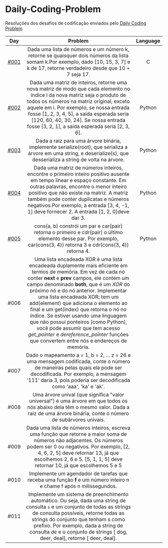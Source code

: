 # Daily-Coding-Problem
Resoluções dos desafios de codificação enviados pelo [Daily Coding Problem](https://www.dailycodingproblem.com/)

| Day  | Problem | Language | 
| :--------------:| :----------:|  :--------------:|
|[#001](./%23001)| Dada uma lista de números e um número k, retorne se quaisquer dois números da lista somam k.Por exemplo, dado [10, 15, 3, 7] e k de 17, retorne verdadeiro desde que 10 + 7 seja 17. | C | 
|[#002](./%23002)| Dada uma matriz de inteiros, retorne uma nova matriz de modo que cada elemento no índice i da nova matriz seja o produto de todos os números na matriz original, exceto aquele em i. Por exemplo, se nossa entrada fosse [1, 2, 3, 4, 5], a saída esperada seria [120, 60, 40, 30, 24]. Se nossa entrada fosse [3, 2, 1], a saída esperada seria [2, 3, 6]. |  Python| 
|[#003](./%23003)| Dada a raiz para uma árvore binária, implemente serialize(root), que serializa a árvore em uma string, e deserialize(s), que desserializa a string de volta na árvore. |  Python| 
|[#004](./%23004)| Dada uma matriz de números inteiros, encontre o primeiro inteiro positivo ausente em tempo linear e espaço constante. Em outras palavras, encontre o menor inteiro positivo que não existe na matriz. A matriz também pode conter duplicatas e números negativos.Por exemplo, a entrada [3, 4, -1, 1] deve fornecer 2. A entrada [1, 2, 0]deve dar 3. |  Python| 
|[#005](./%23005)| cons(a, b) constrói um par e car(pair) retorna o primeiro e cdr(pair) o último elemento desse par. Por exemplo, car(cons(3, 4)) retorna 3 e cdr(cons(3, 4)) retorna 4.  |  Python| 
|#006|  Uma lista encadeada XOR é uma lista encadeada duplamente mais eficiente em termos de memória. Em vez de cada nó conter <b> next </b> e <b>prev</b> campos, ele contém um campo denominado <b>both</b>, que é um <i>XOR</i> do próximo nó e do nó anterior. Implementar uma lista encadeada XOR; tem um add(element) que adiciona o elemento ao final e um get(index) que retorna o nó no índice. Se estiver usando uma linguagem que não possui ponteiros (como Python), você pode assumir que tem acesso <i>get_pointer</i> e <i>dereference_pointer</i> funções que convertem entre nós e endereços de memória. | | 
|#007| Dado o mapeamento a = 1, b = 2, ... z = 26 e uma mensagem codificada, conte o número de maneiras pelas quais ela pode ser decodificada. Por exemplo, a mensagem '111' daria 3, pois poderia ser decodificada como 'aaa', 'ka' e 'ak'.|  | 
|#008| Uma árvore unival (que significa "valor universal") é uma árvore em que todos os nós abaixo dela têm o mesmo valor. Dada a raiz de uma árvore binária, conte o número de subárvores univais. | | 
|#009| Dada uma lista de números inteiros, escreva uma função que retorne a maior soma de números não adjacentes. Os números podem ser 0 ou negativos. Por exemplo, [2, 4, 6, 2, 5] deve retornar 13, já que escolhemos 2, 6 e 5. [5, 1, 1, 5] deve retornar 10, já que escolhemos 5 e 5| | 
|#010| Implemente um agendador de tarefas que receba uma função <b> f </b> e um número inteiro n e chame f após n milissegundos. |  | 
|#011| Implemente um sistema de preenchimento automático. Ou seja, dada uma string de consulta `s` e um conjunto de todas as strings de consulta possíveis, retorne todas as strings do conjunto que tenham s como prefixo. Por exemplo, dada a string de consulta <i> de </i> e o conjunto de strings [ dog, deer, deal], retorne [ deer, deal]. | | 


 


